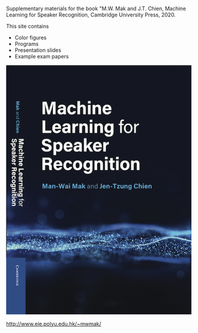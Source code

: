 Supplementary materials for the book "M.W. Mak and J.T. Chien, Machine Learning for Speaker Recognition, Cambridge University Press, 2020.

This site contains
- Color figures
- Programs
- Presentation slides
- Example exam papers

![alt text](https://github.com/enmwmak/ML-for-Spkrec/blob/master/Figures/spkver-book-cover.png?raw=true)

http://www.eie.polyu.edu.hk/~mwmak/
